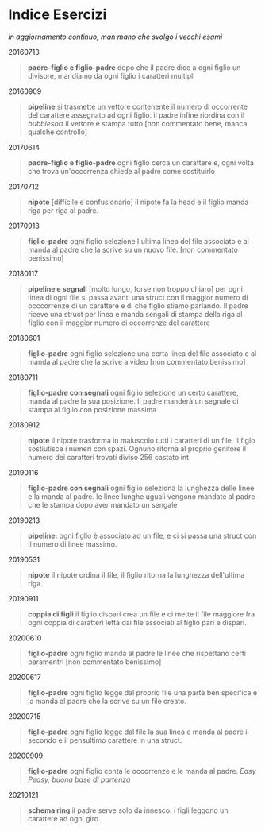 # Indice Esercizi

*in aggiornamento continuo, man mano che svolgo i vecchi esami*  

20160713

> **padre-figlio e figlio-padre** dopo che il padre dice a ogni figlio un divisore, mandiamo da ogni figlio i caratteri multipli

20160909

> **pipeline** si trasmette un vettore contenente il numero di occorrente del carattere assegnato ad ogni figlio. il padre infine riordina con il *bubblesort* il vettore e stampa tutto [non commentato bene, manca qualche controllo] 

20170614

> **padre-figlio e figlio-padre** ogni figlio cerca un carattere e, ogni volta che trova un'occorrenza chiede al padre come sostituirlo

20170712

> **nipote** [difficile e confusionario] il nipote fa la head e il figlio manda riga per riga al padre.

20170913

> **figlio-padre** ogni figlio selezione l'ultima linea del file associato e al manda al padre che la scrive su un nuovo file. [non commentato benissimo]

20180117

> **pipeline e segnali** [molto lungo, forse non troppo chiaro] per ogni linea di ogni file si passa avanti una struct con il maggior numero di occcorrenze di un carattere e di che figlio stiamo parlando. Il padre riceve una struct per linea e manda sengali di stampa della riga al figlio con il maggior numero di occorrenze del carattere

20180601

> **figlio-padre** ogni figlio selezione una certa linea del file associato e al manda al padre che la scrive a video [non commentato benissimo]

20180711

> **figlio-padre con segnali** ogni figlio selezione un certo carattere, manda al padre la sua posizione. Il padre manderà un segnale di stampa al figlio con posizione massima

20180912

> **nipote** il nipote trasforma in maiuscolo tutti i caratteri di un file, il figlo sostiutisce i numeri con spazi. Ognuno ritorna al proprio genitore il numero dei caratteri trovati diviso 256 castato int.

20190116

> **figlio-padre con segnali** ogni figlio seleziona la lunghezza delle linee e la manda al padre. le linee lunghe uguali vengono mandate al padre che le stampa dopo aver mandato un sengale

20190213

> **pipeline:** ogni figlio è associato ad un file, e ci si passa una struct con il numero di linee massimo.

20190531

> **nipote** il nipote ordina il file, il figlio ritorna la lunghezza dell'ultima riga.

20190911

> **coppia di figli** il figlio dispari crea un file e ci mette il file maggiore fra ogni coppia di caratteri letta dai file associati al figlio pari e dispari.

20200610

> **figlio-padre** ogni figlio manda al padre le linee che rispettano certi paramentri [non commentato benissimo]

20200617

> **figlio-padre** ogni figlio legge dal proprio file una parte ben specifica e la manda al padre che la scrive su un file creato. 

20200715

> **figlio-padre** ogni figlio legge dal file la sua linea e manda al padre il secondo e il pensultimo carattere in una struct. 

20200909

> **figlio-padre** ogni figlio conta le occorrenze e le manda al padre. *Easy Peasy, buona base di partenza*

20210121

> **schema ring** il padre serve solo da innesco. i figli leggono un carattere ad ogni giro 
